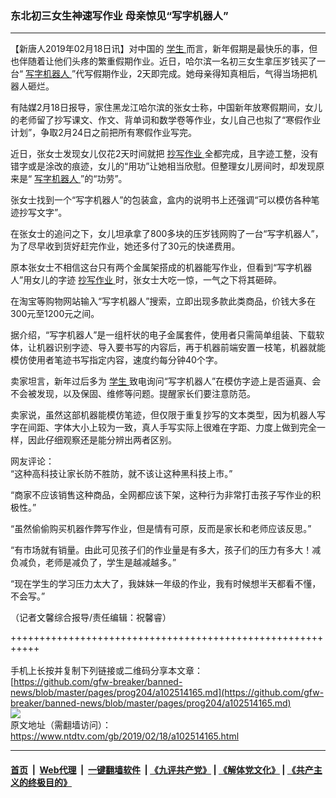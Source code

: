 ### 东北初三女生神速写作业 母亲惊见“写字机器人”
------------------------

<div class="post_content">
 <p>
  【新唐人2019年02月18日讯】对中国的
  <a href="https://www.ntdtv.com/gb/学生.htm">
   学生
  </a>
  而言，新年假期是最快乐的事，但也伴随着让他们头疼的繁重假期作业。近日，哈尔滨一名初三女生拿压岁钱买了一台“
  <a href="https://www.ntdtv.com/gb/写字机器人.htm">
   写字机器人
  </a>
  ”代写假期作业，2天即完成。她母亲得知真相后，气得当场把机器人砸烂。
 </p>
 <p>
  有陆媒2月18日报导，家住黑龙江哈尔滨的张女士称，中国新年放寒假期间，女儿的老师留了抄写课文、作文、背单词和数学卷等作业，女儿自己也拟了“寒假作业计划”，争取2月24日之前把所有寒假作业写完。
 </p>
 <p>
  近日，张女士发现女儿仅花2天时间就把
  <a href="https://www.ntdtv.com/gb/抄写作业.htm">
   抄写作业
  </a>
  全都完成，且字迹工整，没有错字或是涂改的痕迹，女儿的“用功”让她相当欣慰。但整理女儿房间时，却发现原来是“
  <a href="https://www.ntdtv.com/gb/写字机器人.htm">
   写字机器人
  </a>
  ”的“功劳”。
 </p>
 <p>
  张女士找到一个“写字机器人”的包装盒，盒内的说明书上还强调“可以模仿各种笔迹抄写文字”。
 </p>
 <p>
  在张女士的追问之下，女儿坦承拿了800多块的压岁钱网购了一台“写字机器人”，为了尽早收到货好赶完作业，她还多付了30元的快递费用。
 </p>
 <p>
  原本张女士不相信这台只有两个金属架搭成的机器能写作业，但看到“写字机器人”用女儿的字迹
  <a href="https://www.ntdtv.com/gb/抄写作业.htm">
   抄写作业
  </a>
  时，张女士大吃一惊，一气之下将其砸碎。
 </p>
 <p>
  在淘宝等购物网站输入“写字机器人”搜索，立即出现多款此类商品，价钱大多在300元至1200元之间。
 </p>
 <p>
  据介绍，“写字机器人”是一组杆状的电子金属套件，使用者只需简单组装、下载软体，让机器识别字迹、导入要书写的内容后，再于机器前端安置一枝笔，机器就能模仿使用者笔迹书写指定内容，速度约每分钟40个字。
 </p>
 <p>
  卖家坦言，新年过后多为
  <a href="https://www.ntdtv.com/gb/学生.htm">
   学生
  </a>
  致电询问“写字机器人”在模仿字迹上是否逼真、会不会被发现，以及保固、维修等问题。提醒家长们要注意防范。
 </p>
 <p>
  卖家说，虽然这部机器能模仿笔迹，但仅限于重复抄写的文本类型，因为机器人写字在间距、字体大小上较为一致，真人手写实际上很难在字距、力度上做到完全一样，因此仔细观察还是能分辨出两者区别。
 </p>
 <p>
  网友评论：
  <br>
   “这种高科技让家长防不胜防，就不该让这种黑科技上市。”
  </br>
 </p>
 <p>
  “商家不应该销售这种商品，全网都应该下架，这种行为非常打击孩子写作业的积极性。”
 </p>
 <p>
  “虽然偷偷购买机器作弊写作业，但是情有可原，反而是家长和老师应该反思。”
 </p>
 <p>
  “有市场就有销量。由此可见孩子们的作业量是有多大，孩子们的压力有多大！减负减负，老师是减负了，学生是越减越多。”
 </p>
 <p>
  “现在学生的学习压力太大了，我妹妹一年级的作业，我有时候想半天都看不懂，不会写。”
 </p>
 <p>
  （记者文馨综合报导/责任编辑：祝馨睿）
 </p>
 <div class="single_ad">
 </div>
</div>

+++++++++++++++++++++++++++++++++++++++++++++++++++++++++++<br/><br/>
手机上长按并复制下列链接或二维码分享本文章：<br/>
[https://github.com/gfw-breaker/banned-news/blob/master/pages/prog204/a102514165.md](https://github.com/gfw-breaker/banned-news/blob/master/pages/prog204/a102514165.md)<br/>
[<img src='https://github.com/gfw-breaker/banned-news/blob/master/pages/prog204/a102514165.md.png'/>](https://github.com/gfw-breaker/banned-news/blob/master/pages/prog204/a102514165.md)<br/>
原文地址（需翻墙访问）：https://www.ntdtv.com/gb/2019/02/18/a102514165.html


------------------------
#### [首页](https://github.com/gfw-breaker/banned-news/blob/master/README.md) &nbsp;|&nbsp; [Web代理](https://github.com/labour-camp/helloworld) &nbsp;|&nbsp; [一键翻墙软件](https://github.com/gfw-breaker/nogfw/blob/master/README.md) &nbsp;| [《九评共产党》](https://github.com/gfw-breaker/9ping.md/blob/master/README.md#九评之一评共产党是什么) | [《解体党文化》](https://github.com/gfw-breaker/jtdwh.md/blob/master/README.md) | [《共产主义的终极目的》](https://github.com/gfw-breaker/gczydzjmd.md/blob/master/README.md)

